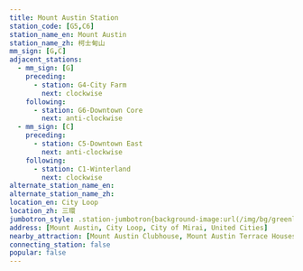 ```yaml
---
title: Mount Austin Station
station_code: [G5,C6]
station_name_en: Mount Austin
station_name_zh: 柯士甸山
mm_sign: [G,C]
adjacent_stations:
  - mm_sign: [G]
    preceding:
      - station: G4-City Farm
        next: clockwise
    following:
      - station: G6-Downtown Core
        next: anti-clockwise
  - mm_sign: [C]
    preceding:
      - station: C5-Downtown East
        next: anti-clockwise
    following:
      - station: C1-Winterland
        next: clockwise
alternate_station_name_en: 
alternate_station_name_zh: 
location_en: City Loop
location_zh: 三環
jumbotron_style: .station-jumbotron{background-image:url(/img/bg/greenline.png),url(/img/bg/cityloopline.png);background-repeat:no-repeat;background-size:100% 10px;background-position:0 115px,0 145px}
address: [Mount Austin, City Loop, City of Mirai, United Cities]
nearby_attraction: [Mount Austin Clubhouse, Mount Austin Terrace Houses]
connecting_station: false
popular: false
---
```


